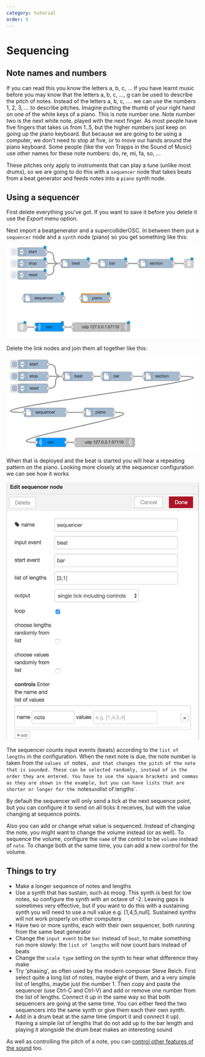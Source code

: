 ```yaml
---
category: tutorial
order: 5
---
```


# Sequencing

## Note names and numbers

If you can read this you know the letters a, b, c, ... If you have learnt music before you may know that the letters a, b, c, ..., g can be used to describe the pitch of notes. Instead of the letters a, b, c, .... we can use the numbers 1, 2, 3, ... to describe pitches. Imagine putting the thumb of your right hand on one of the white keys of a piano. This is note number one. Note number two is the next white note, played with the next finger. As most people have five fingers that takes us from 1..5, but the higher numbers just keep on going up the piano keyboard. But because we are going to be using a computer, we don't need to stop at five, or to move our hands around the piano keyboard. Some people (like the von Trapps in the Sound of Music) use other names for these note numbers: do, re, mi, fa, so, ...

These pitches only apply to instruments that can play a tune (unlike most drums), so we are going to do this with a `sequencer` node that takes beats from a beat generator and feeds notes into a `piano` synth node.

## Using a sequencer

First delete everything you've got. If you want to save it before you delete it use the _Export_ menu option.

Next import a beatgenerator and a supercolliderOSC. In between them put a `sequencer` node and a `synth` node (piano) so you get something like this:

![Nodes for a sequencer](sequencer-parts.png)

Delete the link nodes and join them all together like this:

![Sequencer](sequencer.png)

When that is deployed and the beat is started you will hear a repeating pattern on the piano. Looking more closely at the sequencer configuration we can see how it works

![Sequencer configuration](sequencer-configure.png)

The sequencer counts input events (beats) according to the `list of
lengths` in the configuration. When the next note is due, the note
number is taken from the `values of `notes`, and that changes the pitch
of the note that is sounded. These can be selected randomly, instead
of in the order they are entered. You have to use the square brackets
and commas as they are shown in the example, but you can have lists
that are shorter or longer for the `notes` and `list of
lengths`.

By default the sequencer will only send a tick at the next sequence
point, but you can configure it to send on all ticks it receives, but
with the value changing at sequence points.

Also you can add or change what value is sequenced. Instead of
changing the note, you might want to change the volume instead (or as
well). To sequence the volume, configure the `name` of the control to
be `volume` instead of `note`. To change both at the same time, you
can add a new control for the volume.

## Things to try

* Make a longer sequence of notes and lengths
* Use a synth that has sustain, such as moog. This synth is best for low notes, so configure the synth with an octave of -2. Leaving gaps is sometimes very effective, but if you want to do this with a sustaining synth you will need to use a null value e.g. [1,4,5,null]. Sustained synths will not work properly on other  computers
* Have two or more synths, each with their own sequencer, both running from the same beat generator
* Change the `input event` to be `bar` instead of `beat`, to make something run more slowly: the `list of lengths` will now count bars instead of beats
* Change the `scale type` setting on the synth to hear what difference they make
* Try 'phasing', as often used by the modern composer Steve Reich. First select quite a long list of notes, maybe eight of them, and a very simple list of lengths, maybe just the number 1. Then copy and paste the sequencer (use Ctrl-C and Ctrl-V) and add or remove one number from the list of lengths. Connect it up in the same way so that both sequencers are going at the same time. You can either feed the two sequencers into the same synth or give them each their own synth.
* Add in a drum beat at the same time (import it and connect it up). Having a simple list of lengths that do not add up to the bar length and playing it alongside the drum beat makes an interesting sound

As well as controlling the pitch of a note, you can [control other features of the sound](controlling-synths) too.